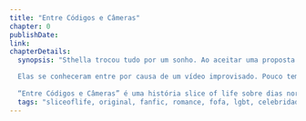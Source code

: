 ```yaml
---
title: "Entre Códigos e Câmeras"
chapter: 0
publishDate: 
link: 
chapterDetails:
  synopsis: "Sthella trocou tudo por um sonho. Ao aceitar uma proposta de trabalho em Los Angeles, deixou seu país, sua rotina e qualquer expectativa de tranquilidade. O que ela não esperava era encontrar, por acaso, Sharlize: atriz em ascensão, universitária, empresária e influencer.

  Elas se conheceram entre por causa de um vídeo improvisado. Pouco tempo depois, tentam encaixar amor, trabalho, eventos e vulnerabilidades numa cidade que nunca desacelera.
  
  “Entre Códigos e Câmeras” é uma história slice of life sobre dias normais com toques extraordinários, sobre surtos silenciosos na frente de celebridades, jantares improvisados com glitter no rosto e a sensação de encontrar o lugar certo mesmo fora do lugar comum."
  tags: "sliceoflife, original, fanfic, romance, fofa, lgbt, celebridade, queer, casal, lésbicas, sharlizetrue, sharlize, losangeles, relacionamento, rotina, amor, representatividade, kylie, kyliecantrall, malia, maliabaker"
---
```

